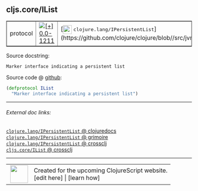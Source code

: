 ## cljs.core/IList



 <table border="1">
<tr>
<td>protocol</td>
<td><a href="https://github.com/cljsinfo/cljs-api-docs/tree/0.0-1211"><img valign="middle" alt="[+] 0.0-1211" title="Added in 0.0-1211" src="https://img.shields.io/badge/+-0.0--1211-lightgrey.svg"></a> </td>
<td>
[<img height="24px" valign="middle" src="http://i.imgur.com/1GjPKvB.png"> <samp>clojure.lang/IPersistentList</samp>](https://github.com/clojure/clojure/blob//src/jvm/clojure/lang/IPersistentList.java)
</td>
</tr>
</table>







Source docstring:

```
Marker interface indicating a persistent list
```


Source code @ [github](https://github.com/clojure/clojurescript/blob/r1.7.189/src/main/cljs/cljs/core.cljs#L605-L606):

```clj
(defprotocol IList
  "Marker interface indicating a persistent list")
```

<!--
Repo - tag - source tree - lines:

 <pre>
clojurescript @ r1.7.189
└── src
    └── main
        └── cljs
            └── cljs
                └── <ins>[core.cljs:605-606](https://github.com/clojure/clojurescript/blob/r1.7.189/src/main/cljs/cljs/core.cljs#L605-L606)</ins>
</pre>

-->

---



###### External doc links:

[`clojure.lang/IPersistentList` @ clojuredocs](http://clojuredocs.org/clojure.lang/IPersistentList)<br>
[`clojure.lang/IPersistentList` @ grimoire](http://conj.io/store/v1/org.clojure/clojure/1.7.0-beta3/clj/clojure.lang/IPersistentList/)<br>
[`clojure.lang/IPersistentList` @ crossclj](http://crossclj.info/fun/clojure.lang/IPersistentList.html)<br>
[`cljs.core/IList` @ crossclj](http://crossclj.info/fun/cljs.core.cljs/IList.html)<br>

---

 <table>
<tr><td>
<img valign="middle" align="right" width="48px" src="http://i.imgur.com/Hi20huC.png">
</td><td>
Created for the upcoming ClojureScript website.<br>
[edit here] | [learn how]
</td></tr></table>

[edit here]:https://github.com/cljsinfo/cljs-api-docs/blob/master/cljsdoc/cljs.core/IList.cljsdoc
[learn how]:https://github.com/cljsinfo/cljs-api-docs/wiki/cljsdoc-files

<!--

This information was too distracting to show to readers, but I'll leave it
commented here since it is helpful to:

- pretty-print the data used to generate this document
- and show how to retrieve that data



The API data for this symbol:

```clj
{:ns "cljs.core",
 :name "IList",
 :history [["+" "0.0-1211"]],
 :type "protocol",
 :full-name-encode "cljs.core/IList",
 :source {:code "(defprotocol IList\n  \"Marker interface indicating a persistent list\")",
          :title "Source code",
          :repo "clojurescript",
          :tag "r1.7.189",
          :filename "src/main/cljs/cljs/core.cljs",
          :lines [605 606]},
 :full-name "cljs.core/IList",
 :clj-symbol "clojure.lang/IPersistentList",
 :docstring "Marker interface indicating a persistent list"}

```

Retrieve the API data for this symbol:

```clj
;; from Clojure REPL
(require '[clojure.edn :as edn])
(-> (slurp "https://raw.githubusercontent.com/cljsinfo/cljs-api-docs/catalog/cljs-api.edn")
    (edn/read-string)
    (get-in [:symbols "cljs.core/IList"]))
```

-->
